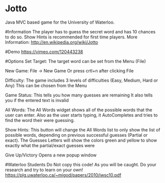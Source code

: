 # Jotto
Java MVC based game for the University of Waterloo.

#Information
The player has to guess the secret word and has 10 chances to do so.
Show Hints is recommended for first time players.
More Information: http://en.wikipedia.org/wiki/Jotto

#Demo
https://vimeo.com/120443238



#Options
Set Target:
    The target word can be set from the Menu (File)

New Game:
    File -> New Game
    Or press crtl+n after clicking File

Difficulty:
    The game includes 3 levels of difficulties (Easy, Medium, Hard or Any)
    This can be chosen from the Menu

Game Status:
    This tells you how many guesses are remaining
    It also tells you if the entered text is invalid

All Words:
    The All Words widget shows all of the possible words that the user can enter.
    Also as the user starts typing, it AutoCompletes and tries to find the word their were guessing.

Show Hints:
    This button will change the All Words list to only show the list of possible words,
        depending on previous successful guesses (Partial or exact).
    The Guesses Letters will show the colors green and yellow to show exactly what the partial/exact guesses were

Give Up/Victory
    Opens a new popup window


#Waterloo Students
Do Not copy this code! As you will be caught.
Do your research and try to learn on your own!
https://plg.uwaterloo.ca/~migod/papers/2010/iwsc10.pdf